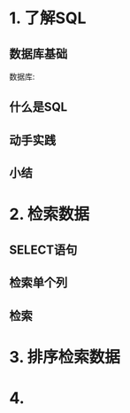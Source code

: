 # 1. 了解SQL  
## 数据库基础
数据库:
## 什么是SQL
## 动手实践
## 小结
# 2. 检索数据  
## SELECT语句
## 检索单个列
## 检索
# 3. 排序检索数据

# 4. 